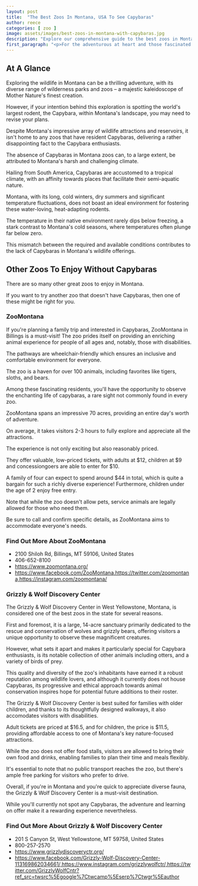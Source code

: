 ```yaml
---
layout: post
title:  "The Best Zoos In Montana, USA To See Capybaras"
author: reece
categories: [ zoo ]
image: assets/images/best-zoos-in-montana-with-capybaras.jpg
description: "Explore our comprehensive guide to the best zoos in Montana for Capybara sightings. Discover where you can observe these fascinating creatures up close, learn about their habits, and maybe even get a chance to interact with them. Rated by animal enthusiasts and experts, get ready to plan your next adventure in Montana's finest animal parks."
first_paragraph: "<p>For the adventurous at heart and those fascinated by the allure of exotic creatures, Montana provides an incredible opportunity to witness the captivating charm of the world's largest rodent, the Capybara.</p><p>Finding these enormous yet adorable creatures can be a daunting task - that's why we've prepared a guide to alleviate that difficulty.</p><p>Welcome to our next adventure as we guide you through the lush enclosures and wildlife parks of Montana that serve as a humble abode for these fascinating creatures.</p><p>Whether you're a seasoned animal enthusiast or simply on a quest to learn about these intriguing rodents, our list of the best zoos in Montana for spotting Capybaras will prove to be an invaluable guide!</p>"
---
```


## At A Glance 

Exploring the wildlife in Montana can be a thrilling adventure, with its diverse range of wilderness parks and zoos – a majestic kaleidoscope of Mother Nature's finest creation. 

However, if your intention behind this exploration is spotting the world's largest rodent, the Capybara, within Montana's landscape, you may need to revise your plans. 

Despite Montana's impressive array of wildlife attractions and reservoirs, it isn't home to any zoos that have resident Capybaras, delivering a rather disappointing fact to the Capybara enthusiasts.

The absence of Capybaras in Montana zoos can, to a large extent, be attributed to Montana's harsh and challenging climate. 

Hailing from South America, Capybaras are accustomed to a tropical climate, with an affinity towards places that facilitate their semi-aquatic nature. 

Montana, with its long, cold winters, dry summers and significant temperature fluctuations, does not boast an ideal environment for fostering these water-loving, heat-adapting rodents. 

The temperature in their native environment rarely dips below freezing, a stark contrast to Montana's cold seasons, where temperatures often plunge far below zero. 

This mismatch between the required and available conditions contributes to the lack of Capybaras in Montana's wildlife offerings.

## Other Zoos To Enjoy Without Capybaras

There are so many other great zoos to enjoy in Montana. 

If you want to try another zoo that doesn't have Capybaras, then one of these might be right for you.

### ZooMontana

If you're planning a family trip and interested in Capybaras, ZooMontana in Billings is a must-visit! The zoo prides itself on providing an enriching animal experience for people of all ages and, notably, those with disabilities. 

The pathways are wheelchair-friendly which ensures an inclusive and comfortable environment for everyone. 

The zoo is a haven for over 100 animals, including favorites like tigers, sloths, and bears. 

Among these fascinating residents, you'll have the opportunity to observe the enchanting life of capybaras, a rare sight not commonly found in every zoo.

ZooMontana spans an impressive 70 acres, providing an entire day's worth of adventure. 

On average, it takes visitors 2-3 hours to fully explore and appreciate all the attractions. 

The experience is not only exciting but also reasonably priced. 

They offer valuable, low-priced tickets, with adults at $12, children at $9 and concessiongoers are able to enter for $10. 

A family of four can expect to spend around $44 in total, which is quite a bargain for such a richly diverse experience! Furthermore, children under the age of 2 enjoy free entry. 

Note that while the zoo doesn't allow pets, service animals are legally allowed for those who need them. 

Be sure to call and confirm specific details, as ZooMontana aims to accommodate everyone's needs.

<div class="find-out-more" markdown="1">

### Find Out More About ZooMontana

- 2100 Shiloh Rd, Billings, MT 59106, United States
- 406-652-8100
- https://www.zoomontana.org/
- https://www.facebook.com/ZooMontana,https://twitter.com/zoomontana,https://instagram.com/zoomontana/


</div>




### Grizzly & Wolf Discovery Center

The Grizzly & Wolf Discovery Center in West Yellowstone, Montana, is considered one of the best zoos in the state for several reasons. 

First and foremost, it is a large, 14-acre sanctuary primarily dedicated to the rescue and conservation of wolves and grizzly bears, offering visitors a unique opportunity to observe these magnificent creatures. 

However, what sets it apart and makes it particularly special for Capybara enthusiasts, is its notable collection of other animals including otters, and a variety of birds of prey. 

This quality and diversity of the zoo's inhabitants have earned it a robust reputation among wildlife lovers, and although it currently does not house Capybaras, its progressive and ethical approach towards animal conservation inspires hope for potential future additions to their roster.

The Grizzly & Wolf Discovery Center is best suited for families with older children, and thanks to its thoughtfully designed walkways, it also accomodates visitors with disabilities. 

Adult tickets are priced at $16.5, and for children, the price is $11.5, providing affordable access to one of Montana's key nature-focused attractions. 

While the zoo does not offer food stalls, visitors are allowed to bring their own food and drinks, enabling families to plan their time and meals flexibly. 

It's essential to note that no public transport reaches the zoo, but there's ample free parking for visitors who prefer to drive. 

Overall, if you're in Montana and you're quick to appreciate diverse fauna, the Grizzly & Wolf Discovery Center is a must-visit destination. 

While you'll currently not spot any Capybaras, the adventure and learning on offer make it a rewarding experience nevertheless.

<div class="find-out-more" markdown="1">

### Find Out More About Grizzly & Wolf Discovery Center

- 201 S Canyon St, West Yellowstone, MT 59758, United States
- 800-257-2570
- https://www.grizzlydiscoveryctr.org/
- https://www.facebook.com/Grizzly-Wolf-Discovery-Center-113169862034661/,https://www.instagram.com/grizzlywolfctr/,https://twitter.com/GrizzlyWolfCntr?ref_src=twsrc%5Egoogle%7Ctwcamp%5Eserp%7Ctwgr%5Eauthor


</div>



